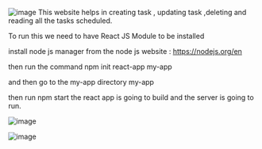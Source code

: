 ![image](https://github.com/user-attachments/assets/8147a41d-27eb-4f36-aa94-df9684d051f5)
This website helps in creating task , updating task ,deleting and reading all the tasks scheduled.

To run this we need to have React JS Module to be installed 

install node js manager from the node js website :
https://nodejs.org/en

then run the command 
npm init react-app my-app

and then go to the my-app directory
my-app

then run 
npm start 
the react app is going to build and the server is going to run.

![image](https://github.com/user-attachments/assets/0a41c2a7-687c-406f-b4fc-2ff5d08bddc9)

![image](https://github.com/user-attachments/assets/a665b3e3-95c0-4f99-9efc-2e90e2188730)


